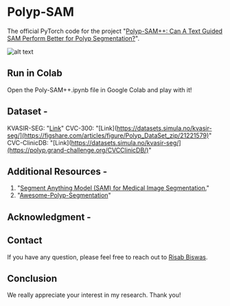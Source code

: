# Polyp-SAM
The official PyTorch code for the project "[Polyp-SAM++: Can A Text Guided SAM Perform Better for Polyp Segmentation?](https://doi.org/10.48550/arXiv.2308.06623)". 

![alt text](Arch_Polyp-SAM++_v3.png?raw=true)

## Run in Colab
Open the Poly-SAM++.ipynb file in Google Colab and play with it!

## Dataset -
KVASIR-SEG: "[Link](https://datasets.simula.no/kvasir-seg/)" 
CVC-300: "[Link](https://datasets.simula.no/kvasir-seg/](https://figshare.com/articles/figure/Polyp_DataSet_zip/21221579)" 
CVC-ClinicDB: "[Link](https://datasets.simula.no/kvasir-seg/](https://polyp.grand-challenge.org/CVCClinicDB/)" 

## Additional Resources - 
1. "[Segment Anything Model (SAM) for Medical Image Segmentation.](https://github.com/YichiZhang98/SAM4MIS)"
2. "[Awesome-Polyp-Segmentation]([https://github.com/YichiZhang98/SAM4MIS](https://github.com/taozh2017/Awesome-Polyp-Segmentation))"

## Acknowledgment - 

## Contact 
If you have any question, please feel free to reach out to <a href="mailto:risabbiswas19@gmail.com" target="_blank">Risab Biswas</a>.

## Conclusion
We really appreciate your interest in my research. Thank you! 






